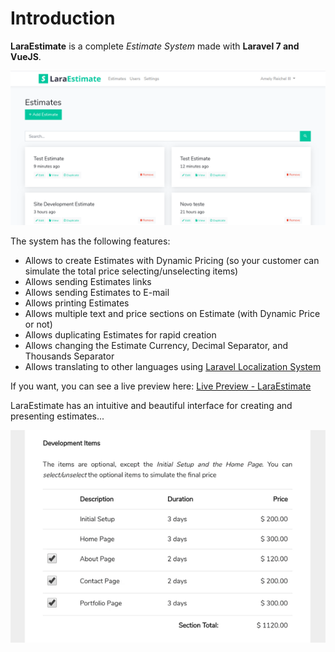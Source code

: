 # Introduction

**LaraEstimate** is a complete *Estimate System* made with **Laravel 7 and VueJS**. 

![Estimates Screen](./images/estimates.png)

The system has the following features:

- Allows to create Estimates with Dynamic Pricing (so your customer can simulate the total price selecting/unselecting items)
- Allows sending Estimates links
- Allows sending Estimates to E-mail
- Allows printing Estimates
- Allows multiple text and price sections on Estimate (with Dynamic Price or not)
- Allows duplicating Estimates for rapid creation
- Allows changing the Estimate Currency, Decimal Separator, and Thousands Separator
- Allows translating to other languages using [Laravel Localization System](https://laravel.com/docs/7.x/localization)

If you want, you can see a live preview here: [Live Preview - LaraEstimate](https://laraestimate-preview.kingofcode.com.br/)

LaraEstimate has an intuitive and beautiful interface for creating and presenting estimates...

![Selecting Items](./images/selecting-items.gif)
